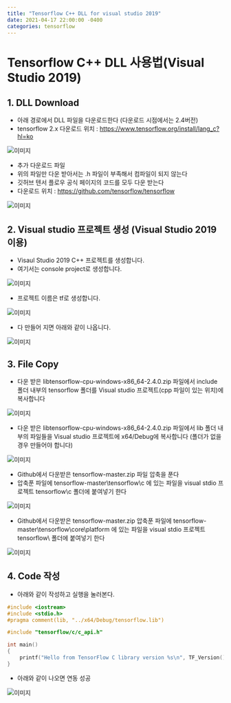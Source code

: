 ```yaml
---
title: "Tensorflow C++ DLL for visual studio 2019"
date: 2021-04-17 22:00:00 -0400
categories: tensorflow
---
```


# Tensorflow C++ DLL 사용법(Visual Studio 2019)

## 1. DLL Download

- 아래 경로에서 DLL 파일을 다운로드한다 (다운로드 시점에서는 2.4버전)
- tensorflow 2.x 다운로드 위치 : <https://www.tensorflow.org/install/lang_c?hl=ko>  

![이미지](https://github.com/Tunapeachcan/Tunapeachcan.github.io/blob/master/_posts/2021-04-17-tensorflow_c_plus/1.tensorflowDownload.PNG?raw=true "tensorflowDownload")

- 추가 다운로드 파일
- 위의 파일만 다운 받아서는 .h 파일이 부족해서 컴파일이 되지 않는다
- 깃허브 텐서 플로우 공식 페이지의 코드를 모두 다운 받는다
- 다운로드 위치 : <https://github.com/tensorflow/tensorflow>

![이미지](https://github.com/Tunapeachcan/Tunapeachcan.github.io/blob/master/_posts/2021-04-17-tensorflow_c_plus/1-1.tensorflow.PNG?raw=true "tensorflowDownload")

## 2. Visual studio 프로젝트 생성 (Visual Studio 2019 이용)

- Visaul Studio 2019 C++ 프로젝트를 생성합니다.
- 여기서는 console project로 생성합니다.

![이미지](https://github.com/Tunapeachcan/Tunapeachcan.github.io/blob/master/_posts/2021-04-17-tensorflow_c_plus/2.VisualStudioProject1.PNG?raw=true "vusalstudio1")

- 프로젝트 이름은 tf로 생성합니다.

![이미지](https://github.com/Tunapeachcan/Tunapeachcan.github.io/blob/master/_posts/2021-04-17-tensorflow_c_plus/3.VisualStudioProject2.PNG?raw=true "vusalstudio1")

- 다 만들어 지면 아래와 같이 나옵니다.

![이미지](https://github.com/Tunapeachcan/Tunapeachcan.github.io/blob/master/_posts/2021-04-17-tensorflow_c_plus/4.VisualStudioProject3.PNG?raw=true "visualstudio1")

## 3. File Copy 

- 다운 받은 libtensorflow-cpu-windows-x86_64-2.4.0.zip 파일에서 include 폴더 내부의 tensorflow 폴더를 Visual studio 프로젝트(cpp 파일이 있는 위치)에 복사합니다

![이미지](https://github.com/Tunapeachcan/Tunapeachcan.github.io/blob/master/_posts/2021-04-17-tensorflow_c_plus/5.Copy.png?raw=true "include 복사")

- 다운 받은 libtensorflow-cpu-windows-x86_64-2.4.0.zip 파일에서 lib 폴더 내부의 파일들을 Visual studio 프로젝트에 x64/Debug에 복사합니다 (폴더가 없을 경우 만들어야 합니다)

![이미지](https://github.com/Tunapeachcan/Tunapeachcan.github.io/blob/master/_posts/2021-04-17-tensorflow_c_plus/6.libcopy.png?raw=true "lib 복사")

- Github에서 다운받은 tensorflow-master.zip 파일 압축을 푼다
- 압축푼 파일에 tensorflow-master\tensorflow\c 에 있는 파일을 visual stdio 프로젝트 tensorflow\c 폴더에 붙여넣기 한다

![이미지](https://github.com/Tunapeachcan/Tunapeachcan.github.io/blob/master/_posts/2021-04-17-tensorflow_c_plus/7.includecopy.png?raw=true "lib 복사")

- Github에서 다운받은 tensorflow-master.zip 압축푼 파일에 tensorflow-master\tensorflow\core\platform 에 있는 파일을 visual stdio 프로젝트 tensorflow\ 폴더에 붙여넣기 한다

![이미지](https://github.com/Tunapeachcan/Tunapeachcan.github.io/blob/master/_posts/2021-04-17-tensorflow_c_plus/8.platformcopy.png?raw=true "lib 복사")

## 4. Code 작성

- 아래와 같이 작성하고 실행을 눌러본다.

``` cpp
#include <iostream>
#include <stdio.h>
#pragma comment(lib, "../x64/Debug/tensorflow.lib")

#include "tensorflow/c/c_api.h"

int main()
{
    printf("Hello from TensorFlow C library version %s\n", TF_Version());
}
```
- 아래와 같이 나오면 연동 성공

![이미지](https://github.com/Tunapeachcan/Tunapeachcan.github.io/blob/master/_posts/2021-04-17-tensorflow_c_plus/9.result.PNG?raw=true "lib 복사")